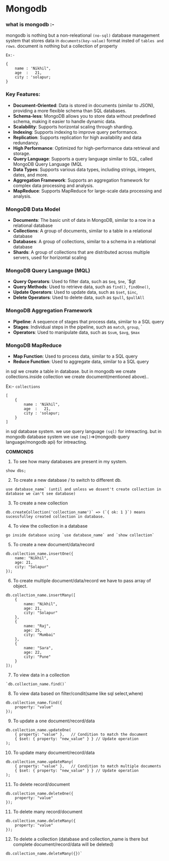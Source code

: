 # Mongodb 

### what is mongodb :-
mongodb is nothing but a non-releational `(no-sql)` database management system that stores data in `documents(key-value)` format insted of `tables and rows`.
document is nothing but a collection of property

`Ex:-`
```
{
    name : 'Nikhil",
    age  :   21,
    city : 'solapur;
}
```

### Key Features:
- **Document-Oriented**: Data is stored in documents (similar to JSON), providing a more flexible schema than SQL databases.
- **Schema-less**: MongoDB allows you to store data without predefined schema, making it easier to handle dynamic data.
- **Scalability**: Supports horizontal scaling through sharding.
- **Indexing**: Supports indexing to improve query performance.
- **Replication**: Supports replication for high availability and data redundancy.
- **High Performance**: Optimized for high-performance data retrieval and storage.
- **Query Language**: Supports a query language similar to SQL, called MongoDB Query Language (MQL
- **Data Types**: Supports various data types, including strings, integers, dates, and more.
- **Aggregation Framework**: Supports an aggregation framework for complex data processing and analysis.
- **MapReduce**: Supports MapReduce for large-scale data processing and analysis.

### MongoDB Data Model
- **Documents**: The basic unit of data in MongoDB, similar to a row in a relational database
- **Collections**: A group of documents, similar to a table in a relational database
- **Databases**: A group of collections, similar to a schema in a relational database
- **Shards**: A group of collections that are distributed across multiple servers, used for horizontal scaling

### MongoDB Query Language (MQL)
- **Query Operators**: Used to filter data, such as `$eq`, `$ne`, `$gt
- **Query Methods**: Used to retrieve data, such as `find()`, `findOne()`,
- **Update Operators**: Used to update data, such as `$set`, `$inc`,
- **Delete Operators**: Used to delete data, such as `$pull`, `$pullAll`

### MongoDB Aggregation Framework
- **Pipeline**: A sequence of stages that process data, similar to a SQL query
- **Stages**: Individual steps in the pipeline, such as `match`, `group`, `
- **Operators**: Used to manipulate data, such as `$sum`, `$avg`, `$max`

### MongoDB MapReduce
- **Map Function**: Used to process data, similar to a SQL query
- **Reduce Function**: Used to aggregate data, similar to a SQL query


in sql we create a table in database.
but in mongodb we create collections.inside collection we create document(mentioned above)..

Ex:- `collections`

```
[
    {
        name : 'Nikhil",
        age  :   21,
        city : 'solapur;
    }
]
```

in sql database system. we use query language `(sql)` for intreacting.
but in mongodb database system we use `(mql)`=>(mongodb query language/mongodb api) for intreacting.



**COMMONDS**

1. To see how many databases are present in my system.

```
show dbs;
```


2. To create a new database / to switch to different db.

```
use database_name` (until and unless we dosent't create collection in database we can't see database)
```


3. To create a new collection

```
db.createCollection('collection_name')` => (`{ ok: 1 }`) means sucessfulley created collection in database.
```


4. To view the collection in a database

```
go inside database using `use database_name` and `show collection`
```


5. To create a new document/data/record

```
db.collection_name.insertOne({
    name: "Nikhil",
    age: 21,
    city: "Solapur"
});
```


6. To create multiple document/data/record we have to pass array of object.

```
db.collection_name.insertMany([
    {
        name: "Nikhil",
        age: 21,
        city: "Solapur"
    },
    {
        name: "Raj",
        age: 25,
        city: "Mumbai"
    },
    {
        name: "Sara",
        age: 22,
        city: "Pune"
    }
]);
```


7. To view data in a collection
```
`db.collection_name.find()`
```


8. To view data based on filter/condit(same like sql select,where)
```
db.collection_name.find({
    property: "value"
});
```


9. To update a one document/record/data
```
db.collection_name.updateOne(
    { property: "value" },   // Condition to match the document
    { $set: { property: "new_value" } } // Update operation
);
```


10. To update many document/record/data

```
db.collection_name.updateMany(
    { property: "value" },   // Condition to match multiple documents
    { $set: { property: "new_value" } } // Update operation
);
```


11. To delete record/document

```
db.collection_name.deleteOne({
    property: "value"
});
```


11. To delete many record/document

```
db.collection_name.deleteMany({
    property: "value"
});
```


12. To delete a collection (database and collection_name is there but complete document/record/data will be deleted)
```
db.collection_name.deleteMany({})`
```